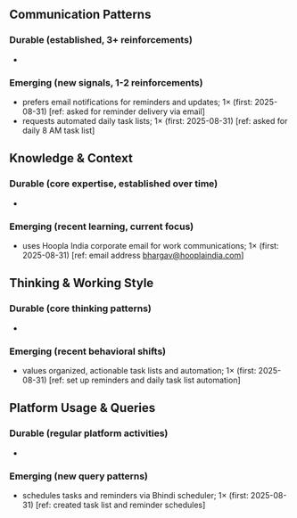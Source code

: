 ## Communication Patterns
### Durable (established, 3+ reinforcements)
- 

### Emerging (new signals, 1-2 reinforcements)
- prefers email notifications for reminders and updates; 1× (first: 2025-08-31) [ref: asked for reminder delivery via email]
- requests automated daily task lists; 1× (first: 2025-08-31) [ref: asked for daily 8 AM task list]

## Knowledge & Context
### Durable (core expertise, established over time)
- 

### Emerging (recent learning, current focus)
- uses Hoopla India corporate email for work communications; 1× (first: 2025-08-31) [ref: email address bhargav@hooplaindia.com]

## Thinking & Working Style
### Durable (core thinking patterns)
- 

### Emerging (recent behavioral shifts)
- values organized, actionable task lists and automation; 1× (first: 2025-08-31) [ref: set up reminders and daily task list automation]

## Platform Usage & Queries
### Durable (regular platform activities)
- 

### Emerging (new query patterns)
- schedules tasks and reminders via Bhindi scheduler; 1× (first: 2025-08-31) [ref: created task list and reminder schedules]